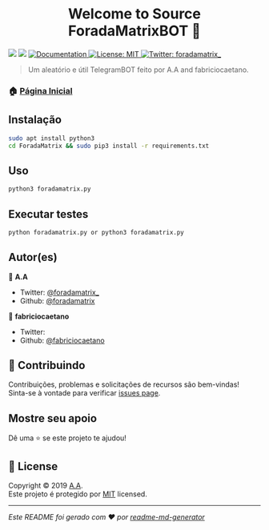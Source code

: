 <h1 align="center">Welcome to Source ForadaMatrixBOT 👋</h1>
<p>
  <img src="https://img.shields.io/badge/in-development-brightgreen.svg" />
  <img src="https://img.shields.io/badge/version-0.0.1-blue.svg?cacheSeconds=2592000" />
  <a href="https://github.com/foradamatrix/ForadaMatrix#readme">
    <img alt="Documentation" src="https://img.shields.io/badge/documentation-yes-brightgreen.svg" target="_blank" />
  </a>
  <a href="https://github.com/foradamatrix/ForadaMatrix/blob/master/LICENSE">
    <img alt="License: MIT" src="https://img.shields.io/badge/License-MIT-yellow.svg" target="_blank" />
  </a>
  <a href="https://twitter.com/foradamatrix_">
    <img alt="Twitter: foradamatrix_" src="https://img.shields.io/twitter/follow/foradamatrix_.svg?style=social" target="_blank" />
  </a>
</p>

> Um aleatório e útil TelegramBOT feito por A.A and fabriciocaetano.

### 🏠 [Página Inicial](https://github.com/foradamatrix/ForadaMatrix#readme)

## Instalação

```sh
sudo apt install python3
cd ForadaMatrix && sudo pip3 install -r requirements.txt
```

## Uso

```sh
python3 foradamatrix.py 
```

## Executar testes

```sh
python foradamatrix.py or python3 foradamatrix.py
```

## Autor(es)

👤 **A.A**
* Twitter: [@foradamatrix_](https://twitter.com/foradamatrix_)
* Github: [@foradamatrix](https://github.com/foradamatrix)

👥 **fabriciocaetano**
* Twitter: 
* Github: [@fabriciocaetano](https://github.com/fabriciocaetano)


## 🤝 Contribuindo

Contribuições, problemas e solicitações de recursos são bem-vindas!<br />Sinta-se à vontade para verificar [issues page](https://github.com/foradamatrix/ForadaMatrix/issues).

## Mostre seu apoio

Dê uma ⭐️ se este projeto te ajudou!

## 📝 License

Copyright © 2019 [A.A](https://github.com/foradamatrix).<br />
Este projeto é protegido por [MIT](https://github.com/foradamatrix/ForadaMatrix/blob/master/LICENSE) licensed.

***
_Este README foi gerado com ❤️ por [readme-md-generator](https://github.com/kefranabg/readme-md-generator)_
